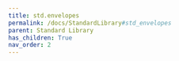```yaml
---
title: std.envelopes
permalink: /docs/StandardLibrary#std_envelopes
parent: Standard Library
has_children: True
nav_order: 2
---
```

